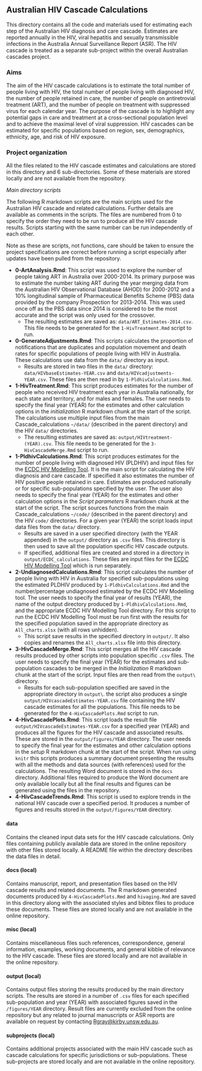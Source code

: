 ## Australian HIV Cascade Calculations ##

This directory contains all the code and materials used for estimating each step of the Australian HIV diagnosis and care cascade. Estimates are reported annually in the HIV, viral hepatitis and sexually transmissible infections in the Australia Annual Surveillance Report (ASR). The HIV cascade is treated as a separate sub-project within the overall Australian cascades project. 

### Aims ###

The aim of the HIV cascade calculations is to estimate the total number of people living with HIV, the total number of people living with diagnosed HIV, the number of people retained in care, the number of people on antiretrovial treatment (ART), and the number of people on treatment with suppressed virus for each calendar year. The purpose of the cascade is to highlight any potential gaps in care and treatment at a cross-sectional population level and to achieve the maximal level of viral suppression. HIV cascades can be estimated for specific populations based on region, sex, demographics, ethnicity, age, and risk of HIV exposure. 

### Project organization ###

All the files related to the HIV cascade estimates and calculations are stored in this directory and 6 sub-directories. Some of these materials are stored locally and are not available from the repository. 

_Main directory scripts_

The following R markdown scripts are the main scripts used for the Australian HIV cascade and related calculations. Further details are available as comments in the scripts. The files are numbered from 0 to specify the order they need to be run to produce all the HIV cascade results. Scripts starting with the same number can be run independently of each other. 

Note as these are scripts, not functions, care should be taken to ensure the project specifications are correct before running a script especially after updates have been pulled from the repository.

- **0-ArtAnalysis.Rmd**: This script was used to explore the number of people taking ART in Australia over 2000-2014. Its primary purpose was to estimate the number taking ART during the year merging data from the Australian HIV Observational Database (AHOD) for 2000-2012 and a 10% longitudinal sample of Pharmaceutical Benefits Scheme (PBS) data provided by the company Prospection for 2013-2014. This was used once off as the PBS data since 2014 is considered to be the most accurate and the script was only used for the crossover. 
	- The resulting estimates are saved as: `data/ART_Estimates-2014.csv`. This file needs to be generated for the `1-HivTreatment.Rmd` script to run.
- **0-GenerateAdjustments.Rmd**: This scripts calculates the proportion of notifications that are duplicates and population movement and death rates for specific populations of people living with HIV in Australia. These calculations use data from the `data/` directory as input.
    - Results are stored in two files in the `data/` directory: `data/HIVbaseEstimates-YEAR.csv` and `data/HIVcadjustments-YEAR.csv`. These files are then read in by `1-PldhivCalculations.Rmd`.
- **1-HivTreatment.Rmd**: This script produces estimates for the number of people who received HIV treatment each year in Australia nationally, for each state and territory, and for males and females. The user needs to specify the final year (YEAR) for the estimates and other calculation options in the _initialization_ R markdown chunk at the start of the script. The calculations use multiple input files from the main Cascade_calculations `~/data/` (described in the parent directory) and the HIV `data/` directories.
    - The resulting estimates are saved as: `output/HIVtreatment-(YEAR).csv`. This file needs to be generated for the `3-HivCascadeMerge.Rmd` script to run.
- **1-PldhivCalculations.Rmd**: This script produces estimates for the number of people living with diagnosed HIV (PLDHIV) and input files for the [ECDC HIV Modelling Tool](https://ecdc.europa.eu/en/publications-data/hiv-modelling-tool). It is the main script for calculating the HIV diagnosis and care cascade. If specified it also estimates the number of HIV positive people retained in care. Estimates are produced nationally or for specific sub-populations specified by the user. The user also needs to specify the final year (YEAR) for the estimates and other calculation options in the _Script parameters_ R markdown chunk at the start of the script. The script sources functions from the main Cascade_calculations `~/code/` (described in the parent directory) and the HIV `code/` directories. For a given year (YEAR) the script loads input data files from the `data/` directory. 
    - Results are saved in a user specified directory (with the YEAR appended) in the `output/` directory as `.csv` files. This directory is then used to save all the population specific HIV cascade outputs. 
    - If specified, additional files are created and stored in a directory in `output/ECDC_calculations`. These files are input files for the [ECDC HIV Modelling Tool](https://ecdc.europa.eu/en/publications-data/hiv-modelling-tool) which is run separately. 
- **2-UndiagnosedCalculations.Rmd**: This script calculates the number of people living with HIV in Australia for specified sub-populations using the estimated PLDHIV produced by `1-PldhivCalculations.Rmd` and the number/percentage undiagnosed estimated by the ECDC HIV Modelling tool. The user needs to specify the final year of results (YEAR), the name of the output directory produced by `1-PldhivCalculations.Rmd`, and the appropriate ECDC HIV Modelling Tool directory. For this script to run the ECDC HIV Modelling Tool must be run first with the results for the specified population saved in the appropriate directory as `All_charts.xlsx` (with all rows unhidden). 
    - This script save results in the specified directory in `output/`. It also copies and renames the `All_charts.xlsx` file into this directory. 
- **3-HivCascadeMerge.Rmd**: This script merges all the HIV cascade results produced by other scripts into population specific `.csv` files. The user needs to specify the final year (YEAR) for the estimates and sub-population cascades to be merged in the _Initialization_ R markdown chunk at the start of the script. Input files are then read from the `output\` directory.
    - Results for each sub-population specified are saved in the appropriate directory in `output\`. the script also produces a single `output/HIVcascadeEstimates-YEAR.csv` file containing the HIV cascade estimates for all the populations. This file needs to be generated for the `4-HivCascadePlots.Rmd` script to run.
- **4-HivCascadePlots.Rmd**: This script loads the result file `output/HIVcascadeEstimates-YEAR.csv` for a specified year (YEAR) and produces all the figures for the HIV cascade and associated results. These are stored in the `output/figures/YEAR` directory. The user needs to specify the final year for the estimates and other calculation options in the _setup_ R markdown chunk at the start of the script. When run using `knitr` this scripts produces a summary document presenting the results with all the methods and data sources (with references) used for the calculations. The resulting Word document is stored in the `docs` directory. Additional files required to produce the Word document are only available locally but all the final results and figures can be generated using the files in the repository.
- **4-HivCascadeTrends.Rmd**: This script is used to explore trends in the national HIV cascade over a specified period. It produces a number of figures and results stored in the `output/figures/YEAR` directory.    

#### data ####

Contains the cleaned input data sets for the HIV cascade calculations. Only files containing publicly available data are stored in the online repository with other files stored locally. A README file within the directory describes the data files in detail.

#### docs (local) ####

Contains manuscript, report, and presentation files based on the HIV cascade results and related documents. The R markdown generated documents produced by `4-HivCascadePlots.Rmd` and `hivaging.Rmd` are saved in this directory along with the associated styles and bibtex files to produce these documents. These files are stored locally and are not available in the online repository. 

#### misc (local) ####

Contains miscellaneous files such references, correspondence, general information, examples, working documents, and general kibble  of relevance to the HIV cascade. These files are stored locally and are not available in the online repository. 

#### output (local) ####

Contains output files storing the results produced by the main directory scripts. The results are stored in a number of `.csv` files for each specified sub-population and year (YEAR) with associated figures saved in the `/figures/YEAR` directory. Result files are currently excluded from the online repository but any related to journal manuscripts or ASR reports are available on request by contacting Rgray@kirby.unsw.edu.au. 

#### subprojects (local) ####

Contains additional projects associated with the main HIV cascade such as cascade calculations for specific jurisdictions or sub-populations. These sub-projects are stored locally and are not available in the online repository. 








 

